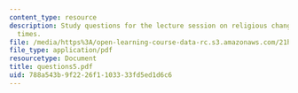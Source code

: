 ```yaml
---
content_type: resource
description: Study questions for the lecture session on religious change in Roman
  times.
file: /media/https%3A/open-learning-course-data-rc.s3.amazonaws.com/21h-914-jewish-history-from-biblical-to-modern-times-fall-2007/788a543b9f2226f1103333fd5ed1d6c6_questions5.pdf
file_type: application/pdf
resourcetype: Document
title: questions5.pdf
uid: 788a543b-9f22-26f1-1033-33fd5ed1d6c6
---
```

